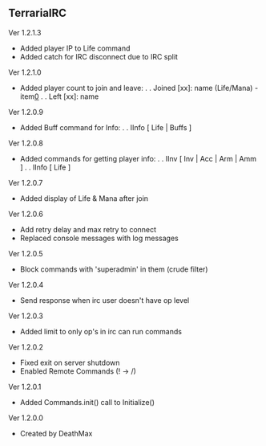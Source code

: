 ## TerrariaIRC

Ver 1.2.1.3
* Added player IP to Life command
* Added catch for IRC disconnect due to IRC split

Ver 1.2.1.0
* Added player count to join and leave:
. . Joined [xx]: name (Life/Mana) - item[0](stack)
. . Left [xx]: name

Ver 1.2.0.9
* Added Buff command for Info:
. . IInfo <name> [ Life | Buffs ]

Ver 1.2.0.8
* Added commands for getting player info:
. . IInv  <name> [ Inv <row> | Acc | Arm | Amm ]
. . IInfo <name> [ Life ]

Ver 1.2.0.7
* Added display of Life & Mana after join

Ver 1.2.0.6
* Add retry delay and max retry to connect
* Replaced console messages with log messages

Ver 1.2.0.5
* Block commands with 'superadmin' in them
   (crude filter)

Ver 1.2.0.4
* Send response when irc user doesn't have op level

Ver 1.2.0.3
* Added limit to only op's in irc can run commands

Ver 1.2.0.2
* Fixed exit on server shutdown
* Enabled Remote Commands (! -> /)

Ver 1.2.0.1
* Added Commands.init() call to Initialize()


Ver 1.2.0.0
* Created by DeathMax
